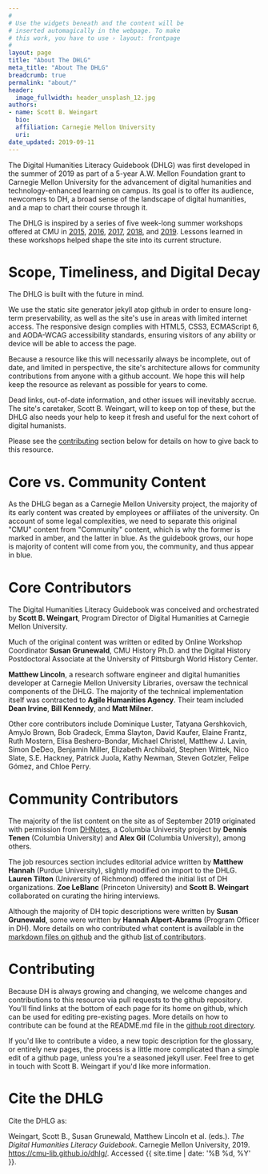 ```yaml
---
#
# Use the widgets beneath and the content will be
# inserted automagically in the webpage. To make
# this work, you have to use › layout: frontpage
#
layout: page
title: "About The DHLG"
meta_title: "About The DHLG"
breadcrumb: true
permalink: "about/"
header:
  image_fullwidth: header_unsplash_12.jpg
authors:
- name: Scott B. Weingart
  bio:
  affiliation: Carnegie Mellon University
  uri:
date_updated: 2019-09-11
---
```

The Digital Humanities Literacy Guidebook (DHLG) was first developed in the summer of 2019 as part of a 5-year A.W. Mellon Foundation grant to Carnegie Mellon University for the advancement of digital humanities and technology-enhanced learning on campus. Its goal is to offer its audience, newcomers to DH, a broad sense of the landscape of digital humanities, and a map to chart their course through it.

The DHLG is inspired by a series of five week-long summer workshops offered at CMU in [2015](http://www.andrew.cmu.edu/user/sbweinga/), [2016](http://www.andrew.cmu.edu/user/sbweinga/2016.html), [2017](http://www.andrew.cmu.edu/user/sbweinga/2017.html), [2018](https://scottbot.github.io/DH-Literacy-Workshop-at-CMU/schedule), and [2019](https://dsharp-cmu.github.io/DH-Literacy-Workshop-at-CMU-2019/). Lessons learned in these workshops helped shape the site into its current structure.

# Scope, Timeliness, and Digital Decay

The DHLG is built with the future in mind. 

We use the static site generator jekyll atop github in order to ensure long-term preservability, as well as the site's use in areas with limited internet access. The responsive design complies with HTML5, CSS3, ECMAScript 6, and AODA-WCAG accessibility standards, ensuring visitors of any ability or device will be able to access the page.

Because a resource like this will necessarily always be incomplete, out of date, and limited in perspective, the site's architecture allows for community contributions from anyone with a github account. We hope this will help keep the resource as relevant as possible for years to come.

Dead links, out-of-date information, and other issues will inevitably accrue. The site's caretaker, Scott B. Weingart, will to keep on top of these, but the DHLG also needs your help to keep it fresh and useful for the next cohort of digital humanists.

Please see the [contributing](#contributing) section below for details on how to give back to this resource.

# Core vs. Community Content

As the DHLG began as a Carnegie Mellon University project, the majority of its early content was created by employees or affiliates of the university. On account of some legal complexities, we need to separate this original "CMU" content from "Community" content, which is why the former is marked in amber, and the latter in blue. As the guidebook grows, our hope is majority of content will come from you, the community, and thus appear in blue.

# Core Contributors

The Digital Humanities Literacy Guidebook was conceived and orchestrated by **Scott B. Weingart**, Program Director of Digital Humanities at Carnegie Mellon University. 

Much of the original content was written or edited by Online Workshop Coordinator **Susan Grunewald**, CMU History Ph.D. and the Digital History Postdoctoral Associate at the University of Pittsburgh World History Center.

**Matthew Lincoln**, a research software engineer and digital humanities developer at Carnegie Mellon University Libraries, oversaw the technical components of the DHLG. The majority of the technical implementation itself was contracted to **Agile Humanities Agency**. Their team included **Dean Irvine**, **Bill Kennedy**, and **Matt Milner**.

Other core contributors include Dominique Luster, Tatyana Gershkovich, AmyJo Brown, Bob Gradeck, Emma Slayton, David Kaufer, Elaine Frantz, Ruth Mostern, Elisa Beshero-Bondar, Michael Christel, Matthew J. Lavin, Simon DeDeo, Benjamin Miller, Elizabeth Archibald, Stephen Wittek, Nico Slate, S.E. Hackney, Patrick Juola, Kathy Newman, Steven Gotzler, Felipe Gómez, and Chloe Perry.

# Community Contributors

The majority of the list content on the site as of September 2019 originated with permission from [DHNotes](https://github.com/dh-notes/dhnotes), a Columbia University project by **Dennis Tenen** (Columbia University) and **Alex Gil** (Columbia University), among others.

The job resources section includes editorial advice written by **Matthew Hannah** (Purdue University), slightly modified on import to the DHLG. **Lauren Tilton** (University of Richmond) offered the initial list of DH organizations. **Zoe LeBlanc** (Princeton University) and **Scott B. Weingart** collaborated on curating the hiring interviews.

Although the majority of DH topic descriptions were written by **Susan Grunewald**, some were written by **Hannah Alpert-Abrams** (Program Officer in DH). More details on who contributed what content is available in the [markdown files on github](https://github.com/cmu-lib/dhlg/tree/master/_topics) and the github [list of contributors](https://github.com/cmu-lib/dhlg/graphs/contributors).

# Contributing

Because DH is always growing and changing, we welcome changes and contributions to this resource via pull requests to the github repository. You'll find links at the bottom of each page for its home on github, which can be used for editing pre-existing pages. More details on how to contribute can be found at the README.md file in the [github root directory](https://github.com/cmu-lib/dhlg). 

If you'd like to contribute a video, a new topic description for the glossary, or entirely new pages, the process is a little more complicated than a simple edit of a github page, unless you're a seasoned jekyll user. Feel free to get in touch with Scott B. Weingart if you'd like more information.

# Cite the DHLG

Cite the DHLG as:

Weingart, Scott B., Susan Grunewald, Matthew Lincoln et al. (eds.). <i>The Digital Humanities Literacy Guidebook</i>. Carnegie Mellon University, 2019. https://cmu-lib.github.io/dhlg/. Accessed {{ site.time | date: '%B %d, %Y' }}.

